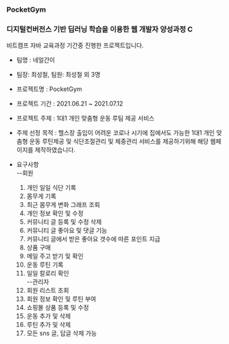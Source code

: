 ### PocketGym
### 디지털컨버전스 기반 딥러닝 학습을 이용한 웹 개발자 양성과정 C
비트캠프 자바 교육과정 기간중 진행한 프로젝트입니다.

- 팀명 : 네얼간이

- 팀장: 최성철, 팀원: 최성철 외 3명

- 프로젝트명 : PocketGym

- 프로젝트 기간 : 2021.06.21 ~ 2021.07.12

- 프로젝트 주제 : 1대1 개인 맞춤형 운동 루팀 제공 서비스

- 주제 선정 목적 : 헬스장 출입이 어려운 코로나 시기에 집에서도 가능한 1대1 개인 맞춤형 운동 루틴제공      및 식단조절관리 및 체중관리 서비스를 제공하기위해 해당 웹페이지를 제작하였습니다.

- 요구사항    
--회원   
  1. 개인 일일 식단 기록
  2. 몸무게 기록
  3. 최근 몸무게 변화 그래프 조회
  4. 개인 정보 확인 및 수정
  5. 커뮤니티 글 등록 및 수정 삭제
  6. 커뮤니티 글 좋아요 및 댓글 기능
  7. 커뮤니티 글에서 받은 좋아요 갯수에 따른 포인트 지급
  8. 상품 구매
  9. 메일 주고 받기 및 확인
  10. 운동 루틴 기록
  11. 일일 칼로리 확인   
--관리자    
  1. 회원 리스트 조회
  2. 회원 정보 확인 및 루틴 부여
  3. 쇼핑몰 상품 등록 및 수정
  4. 운동 추가 및 삭제
  5. 루틴 추가 및 삭제
  6. 모든 sns 글, 답글 삭제 가능
